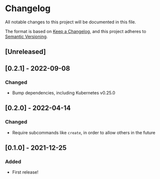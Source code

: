 # Changelog
All notable changes to this project will be documented in this file.

The format is based on [Keep a Changelog](https://keepachangelog.com/en/1.0.0/),
and this project adheres to [Semantic Versioning](https://semver.org/spec/v2.0.0.html).

## [Unreleased]

## [0.2.1] - 2022-09-08
### Changed
* Bump dependencies, including Kubernetes v0.25.0

## [0.2.0] - 2022-04-14
### Changed
* Require subcommands like `create`, in order to allow others in the future

## [0.1.0] - 2021-12-25
### Added
* First release!

